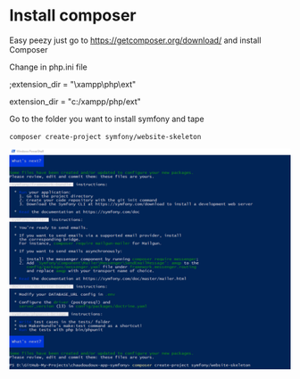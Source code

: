 # Install composer

Easy peezy just go to https://getcomposer.org/download/ and install Composer


Change in php.ini file

;extension_dir = "\xampp\php\ext"

extension_dir = "c:/xampp/php/ext"

Go to the folder you want to install symfony and tape

`composer create-project symfony/website-skeleton`

![](LOD8Annr20.png)
